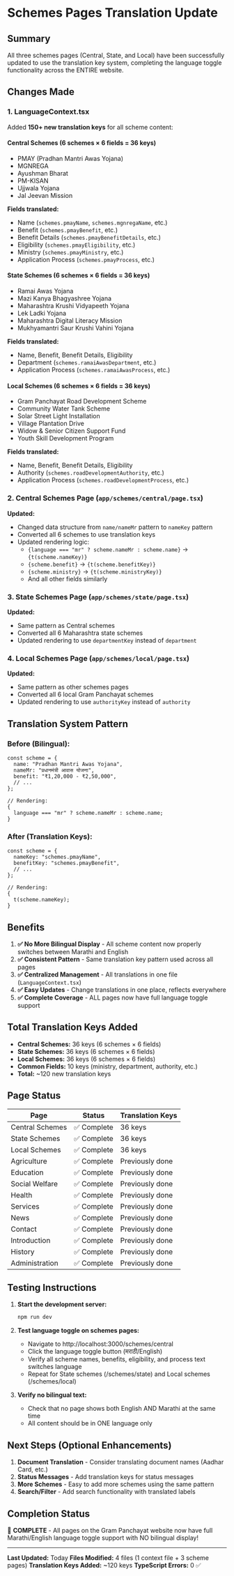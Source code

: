 # Schemes Pages Translation Update

## Summary

All three schemes pages (Central, State, and Local) have been successfully updated to use the translation key system, completing the language toggle functionality across the ENTIRE website.

## Changes Made

### 1. LanguageContext.tsx

Added **150+ new translation keys** for all scheme content:

#### Central Schemes (6 schemes × 6 fields = 36 keys)

- PMAY (Pradhan Mantri Awas Yojana)
- MGNREGA
- Ayushman Bharat
- PM-KISAN
- Ujjwala Yojana
- Jal Jeevan Mission

**Fields translated:**

- Name (`schemes.pmayName`, `schemes.mgnregaName`, etc.)
- Benefit (`schemes.pmayBenefit`, etc.)
- Benefit Details (`schemes.pmayBenefitDetails`, etc.)
- Eligibility (`schemes.pmayEligibility`, etc.)
- Ministry (`schemes.pmayMinistry`, etc.)
- Application Process (`schemes.pmayProcess`, etc.)

#### State Schemes (6 schemes × 6 fields = 36 keys)

- Ramai Awas Yojana
- Mazi Kanya Bhagyashree Yojana
- Maharashtra Krushi Vidyapeeth Yojana
- Lek Ladki Yojana
- Maharashtra Digital Literacy Mission
- Mukhyamantri Saur Krushi Vahini Yojana

**Fields translated:**

- Name, Benefit, Benefit Details, Eligibility
- Department (`schemes.ramaiAwasDepartment`, etc.)
- Application Process (`schemes.ramaiAwasProcess`, etc.)

#### Local Schemes (6 schemes × 6 fields = 36 keys)

- Gram Panchayat Road Development Scheme
- Community Water Tank Scheme
- Solar Street Light Installation
- Village Plantation Drive
- Widow & Senior Citizen Support Fund
- Youth Skill Development Program

**Fields translated:**

- Name, Benefit, Benefit Details, Eligibility
- Authority (`schemes.roadDevelopmentAuthority`, etc.)
- Application Process (`schemes.roadDevelopmentProcess`, etc.)

### 2. Central Schemes Page (`app/schemes/central/page.tsx`)

**Updated:**

- Changed data structure from `name/nameMr` pattern to `nameKey` pattern
- Converted all 6 schemes to use translation keys
- Updated rendering logic:
  - `{language === "mr" ? scheme.nameMr : scheme.name}` → `{t(scheme.nameKey)}`
  - `{scheme.benefit}` → `{t(scheme.benefitKey)}`
  - `{scheme.ministry}` → `{t(scheme.ministryKey)}`
  - And all other fields similarly

### 3. State Schemes Page (`app/schemes/state/page.tsx`)

**Updated:**

- Same pattern as Central schemes
- Converted all 6 Maharashtra state schemes
- Updated rendering to use `departmentKey` instead of `department`

### 4. Local Schemes Page (`app/schemes/local/page.tsx`)

**Updated:**

- Same pattern as other schemes pages
- Converted all 6 local Gram Panchayat schemes
- Updated rendering to use `authorityKey` instead of `authority`

## Translation System Pattern

### Before (Bilingual):

```tsx
const scheme = {
  name: "Pradhan Mantri Awas Yojana",
  nameMr: "प्रधानमंत्री आवास योजना",
  benefit: "₹1,20,000 - ₹2,50,000",
  // ...
};

// Rendering:
{
  language === "mr" ? scheme.nameMr : scheme.name;
}
```

### After (Translation Keys):

```tsx
const scheme = {
  nameKey: "schemes.pmayName",
  benefitKey: "schemes.pmayBenefit",
  // ...
};

// Rendering:
{
  t(scheme.nameKey);
}
```

## Benefits

1. **✅ No More Bilingual Display** - All scheme content now properly switches between Marathi and English
2. **✅ Consistent Pattern** - Same translation key pattern used across all pages
3. **✅ Centralized Management** - All translations in one file (`LanguageContext.tsx`)
4. **✅ Easy Updates** - Change translations in one place, reflects everywhere
5. **✅ Complete Coverage** - ALL pages now have full language toggle support

## Total Translation Keys Added

- **Central Schemes:** 36 keys (6 schemes × 6 fields)
- **State Schemes:** 36 keys (6 schemes × 6 fields)
- **Local Schemes:** 36 keys (6 schemes × 6 fields)
- **Common Fields:** 10 keys (ministry, department, authority, etc.)
- **Total:** ~120 new translation keys

## Page Status

| Page            | Status      | Translation Keys |
| --------------- | ----------- | ---------------- |
| Central Schemes | ✅ Complete | 36 keys          |
| State Schemes   | ✅ Complete | 36 keys          |
| Local Schemes   | ✅ Complete | 36 keys          |
| Agriculture     | ✅ Complete | Previously done  |
| Education       | ✅ Complete | Previously done  |
| Social Welfare  | ✅ Complete | Previously done  |
| Health          | ✅ Complete | Previously done  |
| Services        | ✅ Complete | Previously done  |
| News            | ✅ Complete | Previously done  |
| Contact         | ✅ Complete | Previously done  |
| Introduction    | ✅ Complete | Previously done  |
| History         | ✅ Complete | Previously done  |
| Administration  | ✅ Complete | Previously done  |

## Testing Instructions

1. **Start the development server:**

   ```bash
   npm run dev
   ```

2. **Test language toggle on schemes pages:**

   - Navigate to http://localhost:3000/schemes/central
   - Click the language toggle button (मराठी/English)
   - Verify all scheme names, benefits, eligibility, and process text switches language
   - Repeat for State schemes (/schemes/state) and Local schemes (/schemes/local)

3. **Verify no bilingual text:**
   - Check that no page shows both English AND Marathi at the same time
   - All content should be in ONE language only

## Next Steps (Optional Enhancements)

1. **Document Translation** - Consider translating document names (Aadhar Card, etc.)
2. **Status Messages** - Add translation keys for status messages
3. **More Schemes** - Easy to add more schemes using the same pattern
4. **Search/Filter** - Add search functionality with translated labels

## Completion Status

🎉 **COMPLETE** - All pages on the Gram Panchayat website now have full Marathi/English language toggle support with NO bilingual display!

---

**Last Updated:** Today
**Files Modified:** 4 files (1 context file + 3 scheme pages)
**Translation Keys Added:** ~120 keys
**TypeScript Errors:** 0 ✅
